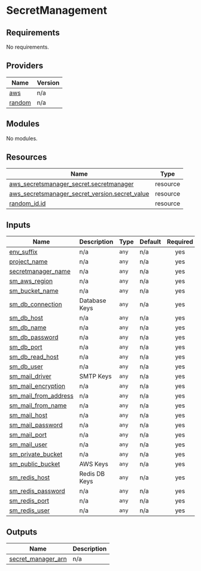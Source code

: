 # SecretManagement

<!-- BEGINNING OF PRE-COMMIT-TERRAFORM DOCS HOOK -->
## Requirements

No requirements.

## Providers

| Name | Version |
|------|---------|
| <a name="provider_aws"></a> [aws](#provider\_aws) | n/a |
| <a name="provider_random"></a> [random](#provider\_random) | n/a |

## Modules

No modules.

## Resources

| Name | Type |
|------|------|
| [aws_secretsmanager_secret.secretmanager](https://registry.terraform.io/providers/hashicorp/aws/latest/docs/resources/secretsmanager_secret) | resource |
| [aws_secretsmanager_secret_version.secret_value](https://registry.terraform.io/providers/hashicorp/aws/latest/docs/resources/secretsmanager_secret_version) | resource |
| [random_id.id](https://registry.terraform.io/providers/hashicorp/random/latest/docs/resources/id) | resource |

## Inputs

| Name | Description | Type | Default | Required |
|------|-------------|------|---------|:--------:|
| <a name="input_env_suffix"></a> [env\_suffix](#input\_env\_suffix) | n/a | `any` | n/a | yes |
| <a name="input_project_name"></a> [project\_name](#input\_project\_name) | n/a | `any` | n/a | yes |
| <a name="input_secretmanager_name"></a> [secretmanager\_name](#input\_secretmanager\_name) | n/a | `any` | n/a | yes |
| <a name="input_sm_aws_region"></a> [sm\_aws\_region](#input\_sm\_aws\_region) | n/a | `any` | n/a | yes |
| <a name="input_sm_bucket_name"></a> [sm\_bucket\_name](#input\_sm\_bucket\_name) | n/a | `any` | n/a | yes |
| <a name="input_sm_db_connection"></a> [sm\_db\_connection](#input\_sm\_db\_connection) | Database Keys | `any` | n/a | yes |
| <a name="input_sm_db_host"></a> [sm\_db\_host](#input\_sm\_db\_host) | n/a | `any` | n/a | yes |
| <a name="input_sm_db_name"></a> [sm\_db\_name](#input\_sm\_db\_name) | n/a | `any` | n/a | yes |
| <a name="input_sm_db_password"></a> [sm\_db\_password](#input\_sm\_db\_password) | n/a | `any` | n/a | yes |
| <a name="input_sm_db_port"></a> [sm\_db\_port](#input\_sm\_db\_port) | n/a | `any` | n/a | yes |
| <a name="input_sm_db_read_host"></a> [sm\_db\_read\_host](#input\_sm\_db\_read\_host) | n/a | `any` | n/a | yes |
| <a name="input_sm_db_user"></a> [sm\_db\_user](#input\_sm\_db\_user) | n/a | `any` | n/a | yes |
| <a name="input_sm_mail_driver"></a> [sm\_mail\_driver](#input\_sm\_mail\_driver) | SMTP Keys | `any` | n/a | yes |
| <a name="input_sm_mail_encryption"></a> [sm\_mail\_encryption](#input\_sm\_mail\_encryption) | n/a | `any` | n/a | yes |
| <a name="input_sm_mail_from_address"></a> [sm\_mail\_from\_address](#input\_sm\_mail\_from\_address) | n/a | `any` | n/a | yes |
| <a name="input_sm_mail_from_name"></a> [sm\_mail\_from\_name](#input\_sm\_mail\_from\_name) | n/a | `any` | n/a | yes |
| <a name="input_sm_mail_host"></a> [sm\_mail\_host](#input\_sm\_mail\_host) | n/a | `any` | n/a | yes |
| <a name="input_sm_mail_password"></a> [sm\_mail\_password](#input\_sm\_mail\_password) | n/a | `any` | n/a | yes |
| <a name="input_sm_mail_port"></a> [sm\_mail\_port](#input\_sm\_mail\_port) | n/a | `any` | n/a | yes |
| <a name="input_sm_mail_user"></a> [sm\_mail\_user](#input\_sm\_mail\_user) | n/a | `any` | n/a | yes |
| <a name="input_sm_private_bucket"></a> [sm\_private\_bucket](#input\_sm\_private\_bucket) | n/a | `any` | n/a | yes |
| <a name="input_sm_public_bucket"></a> [sm\_public\_bucket](#input\_sm\_public\_bucket) | AWS Keys | `any` | n/a | yes |
| <a name="input_sm_redis_host"></a> [sm\_redis\_host](#input\_sm\_redis\_host) | Redis DB Keys | `any` | n/a | yes |
| <a name="input_sm_redis_password"></a> [sm\_redis\_password](#input\_sm\_redis\_password) | n/a | `any` | n/a | yes |
| <a name="input_sm_redis_port"></a> [sm\_redis\_port](#input\_sm\_redis\_port) | n/a | `any` | n/a | yes |
| <a name="input_sm_redis_user"></a> [sm\_redis\_user](#input\_sm\_redis\_user) | n/a | `any` | n/a | yes |

## Outputs

| Name | Description |
|------|-------------|
| <a name="output_secret_manager_arn"></a> [secret\_manager\_arn](#output\_secret\_manager\_arn) | n/a |
<!-- END OF PRE-COMMIT-TERRAFORM DOCS HOOK -->
